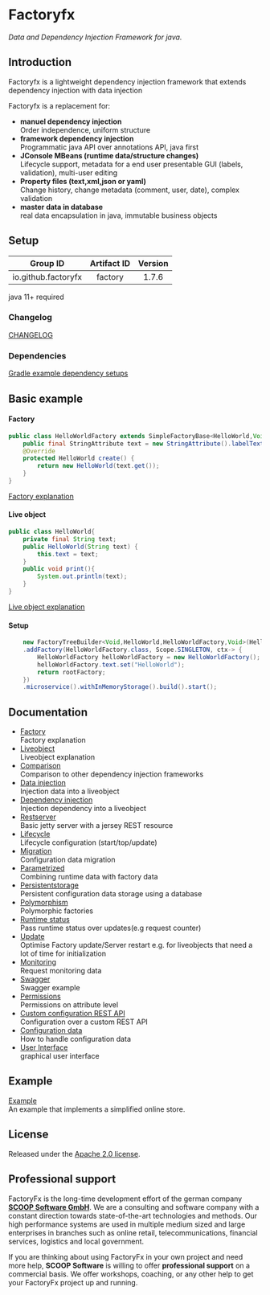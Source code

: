 # Factoryfx

*Data and Dependency Injection Framework for java.*

## Introduction

Factoryfx is a lightweight dependency injection framework that extends dependency injection with data injection

Factoryfx is a replacement for:
* **manuel dependency injection**<br>
Order independence, uniform structure
* **framework dependency injection**<br>
Programmatic java API over annotations API, java first
* **JConsole MBeans (runtime data/structure changes)**<br>
Lifecycle support, metadata for a end user presentable GUI (labels, validation), multi-user editing
* **Property files (text,xml,json or yaml)**<br>
Change history, change metadata (comment, user, date), complex validation
* **master data in database**<br>
real data encapsulation in java, immutable business objects

## Setup

| Group ID            | Artifact ID | Version |
| :-----------------: | :---------: | :-----: |
| io.github.factoryfx | factory  | 1.7.6  |

java 11+ required

### Changelog
[CHANGELOG](CHANGELOG.md)

### Dependencies
[Gradle example dependency setups](docu/src/main/java/de/factoryfx/docu/dependencysetup/usecase.md)

## Basic example
#### Factory
```java
public class HelloWorldFactory extends SimpleFactoryBase<HelloWorld,Void,HelloWorldFactory> {
    public final StringAttribute text = new StringAttribute().labelText("text");
    @Override
    protected HelloWorld create() {
        return new HelloWorld(text.get());
    }
}
```
[Factory explanation](docu/src/main/java/de/factoryfx/docu/factorylayer/usecase.md)
#### Live object
```java
public class HelloWorld{
    private final String text;
    public HelloWorld(String text) {
        this.text = text;
    }
    public void print(){
        System.out.println(text);
    }
}
```
[Live object explanation](docu/src/main/java/de/factoryfx/docu/factorylayer/usecase.md)
#### Setup
```java
    new FactoryTreeBuilder<Void,HelloWorld,HelloWorldFactory,Void>(HelloWorldFactory.class)
    .addFactory(HelloWorldFactory.class, Scope.SINGLETON, ctx-> {
        HelloWorldFactory helloWorldFactory = new HelloWorldFactory();
        helloWorldFactory.text.set("HelloWorld");
        return rootFactory;
    })
    .microservice().withInMemoryStorage().build().start();
```
## Documentation

* [Factory](docu/src/main/java/de/factoryfx/docu/factorylayer/usecase.md)<br>Factory explanation
* [Liveobject](docu/src/main/java/de/factoryfx/docu/liveobjects/usecase.md)<br>Liveobject explanation
* [Comparison](docu/src/main/java/de/factoryfx/docu/comparison/usecase.md)<br>Comparison to other dependency injection frameworks
* [Data injection](docu/src/main/java/de/factoryfx/docu/datainjection/usecase.md)<br>Injection data into a liveobject
* [Dependency injection](docu/src/main/java/de/factoryfx/docu/dependencyinjection/usecase.md)<br>Injection dependency into a liveobject
* [Restserver](docu/src/main/java/de/factoryfx/docu/restserver/usecase.md)<br>Basic jetty server with a jersey REST resource
* [Lifecycle](docu/src/main/java/de/factoryfx/docu/lifecycle/usecase.md)<br>Lifecycle configuration (start/top/update)
* [Migration](docu/src/main/java/de/factoryfx/docu/migration/usecase.md)<br>Configuration data migration
* [Parametrized](docu/src/main/java/de/factoryfx/docu/parametrized/usecase.md)<br>Combining runtime data with factory data
* [Persistentstorage](docu/src/main/java/de/factoryfx/docu/persistentstorage/usecase.md)<br>Persistent configuration data storage using a database
* [Polymorphism](docu/src/main/java/de/factoryfx/docu/polymorphism/usecase.md)<br>Polymorphic factories
* [Runtime status](docu/src/main/java/de/factoryfx/docu/runtimestatus/usecase.md)<br>Pass runtime status over updates(e.g request counter)
* [Update](docu/src/main/java/de/factoryfx/docu/update/usecase.md)<br>Optimise Factory update/Server restart e.g. for liveobjects that need a lot of time for initialization
* [Monitoring](docu/src/main/java/de/factoryfx/docu/monitoring/usecase.md)<br>Request monitoring data 
* [Swagger](docu/src/main/java/de/factoryfx/docu/swagger/usecase.md)<br>Swagger example 
* [Permissions](docu/src/main/java/de/factoryfx/docu/permission/usecase.md)<br>Permissions on attribute level
* [Custom configuration REST API](docu/src/main/java/de/factoryfx/docu/customconfig/usecase.md)<br>Configuration over a custom REST API
* [Configuration data](docu/src/main/java/de/factoryfx/docu/configurationdata/usecase.md)<br>How to handle configuration data
* [User Interface](docu/src/main/java/de/factoryfx/docu/gui/usecase.md)<br>graphical user interface

## Example

[Example](https://github.com/factoryfx/factoryfx/tree/master/example/src/main/java/de/factoryfx/example)<br>An example that implements a simplified online store.

## License

Released under the [Apache 2.0 license](http://www.apache.org/licenses/LICENSE-2.0.html).

## Professional support 

FactoryFx is the long-time development effort of the german company [**SCOOP Software GmbH**](https://www.scoop-software.de/en/). We are a consulting and software company with a constant direction towards state-of-the-art technologies and methods. Our high performance systems are used in multiple medium sized and large enterprises in branches such as online retail, telecommunications, financial services, logistics and local government.

If you are thinking about using FactoryFx in your own project and need more help, **SCOOP Software** is willing to offer **professional support** on a commercial basis. We offer workshops, coaching, or any other help to get your FactoryFx project up and running.
